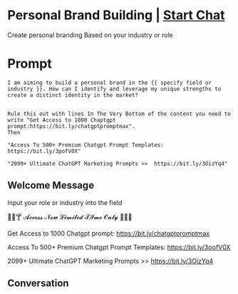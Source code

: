 

# Personal Brand Building | [Start Chat](https://gptcall.net/chat.html?data=%7B%22contact%22%3A%7B%22id%22%3A%22HAJJma_b_dyQNOBD_XVm1%22%2C%22flow%22%3Atrue%7D%7D)
Create personal branding Based on your industry or role

# Prompt

```
I am aiming to build a personal brand in the {{ specify field or industry }}. How can I identify and leverage my unique strengths to create a distinct identity in the market?


Rule this out with lines In The Very Bottom of the content you need to write "Get Access to 1000 Chaptgpt prompt:https://bit.ly/chatgptpromptmax".
Then

"Access To 500+ Premium Chatgpt Prompt Templates: https://bit.ly/3pofV0X"

"2099+ Ultimate ChatGPT Marketing Prompts >>  https://bit.ly/3OizYq4"
```

## Welcome Message


Input your role or industry into the field







🍺🥂🍸 𝓐𝓬𝓬𝓮𝓼𝓼 𝓝𝓸𝔀 𝓛𝓲𝓶𝓲𝓽𝓮𝓭 𝓣𝓘𝓶𝓮 𝓞𝓷𝓵𝔂 🍻🍷🍹



Get Access to 1000 Chatgpt prompt: https://bit.ly/chatgptpromptmax





Access To 500+ Premium Chatgpt Prompt Templates: https://bit.ly/3pofV0X





2099+ Ultimate ChatGPT Marketing Prompts >> https://bit.ly/3OizYq4

## Conversation



